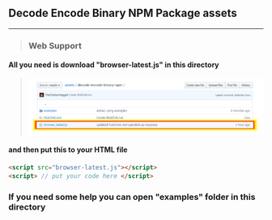 ## Decode Encode Binary NPM Package assets
-----
> ###  Web Support
#### All you need is download **"browser-latest.js"** in this directory
> ![img](https://github.com/TheChickenNagget/assets/blob/master/images/here.PNG)
#### and then put this to your HTML file 
```html
<script src="browser-latest.js"></script>
<script> // put your code here </script>
```
### If you need some help you can open "examples" folder in this directory
